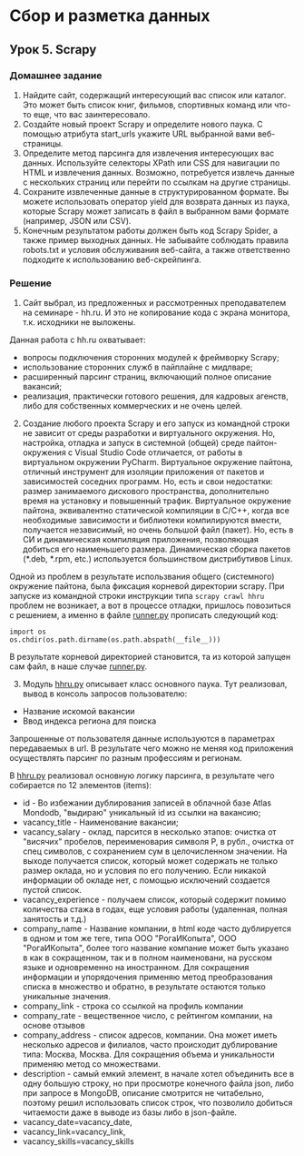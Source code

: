 # Сбор и разметка данных

## Урок 5. Scrapy

### Домашнее задание

1. Найдите сайт, содержащий интересующий вас список или каталог. Это может быть список книг, фильмов, спортивных команд или что-то еще, что вас заинтересовало.
2. Создайте новый проект Scrapy и определите нового паука. С помощью атрибута start_urls укажите URL выбранной вами веб-страницы.
3. Определите метод парсинга для извлечения интересующих вас данных. Используйте селекторы XPath или CSS для навигации по HTML и извлечения данных. Возможно, потребуется извлечь данные с нескольких страниц или перейти по ссылкам на другие страницы.
4. Сохраните извлеченные данные в структурированном формате. Вы можете использовать оператор yield для возврата данных из паука, которые Scrapy может записать в файл в выбранном вами формате (например, JSON или CSV).
5. Конечным результатом работы должен быть код Scrapy Spider, а также пример выходных данных. Не забывайте соблюдать правила robots.txt и условия обслуживания веб-сайта, а также ответственно подходите к использованию веб-скрейпинга.

### Решение

1. Сайт выбрал, из предложенных и рассмотренных преподавателем на семинаре - hh.ru. И это не копирование кода с экрана монитора, т.к. исходники не выложены.

Данная работа с hh.ru охватывает: 

- вопросы подключения сторонних модулей к фреймворку Scrapy;
- использование сторонних служб в пайплайне с мидлваре;
- расширенный парсинг страниц, включающий полное описание вакансий;
- реализация, практически готового решения, для кадровых агенств, либо для собственных коммерческих и не очень целей.

2. Создание любого проекта Scrapy и его запуск из командной строки не зависит от среды разработки и виртуального окружения. Но, настройка, отладка и запуск в системной (общей) среде пайтон-окружения с Visual Studio Code отличается, от работы в виртуальном окружении PyCharm. Виртуальное окружение пайтона, отличный инструмент для изоляции приложения от пакетов и зависимостей соседних программ. Но, есть и свои недостатки: размер занимаемого дискового пространства, дополнительно время на установку и повышенный трафик. Виртуальное окружение пайтона, эквивалентно статической компиляции в С/C++, когда все необходимые зависимости и библиотеки компилируются вмести, получается независимый, но очень большой файл (пакет). Но, есть в СИ и динамическая компиляция приложения, позволяющая добиться его наименьшего размера. Динамическая сборка пакетов (*.deb, *.rpm, etc.) используется большинством дистрибутивов Linux.

Одной из проблем в результате использвания общего (системного) окружение пайтона, была фиксация корневой директории scrapy. При запуске из командной строки инструкции типа ```scrapy crawl hhru``` проблем не возникает, а вот в процессе отладки, пришлось повозиться с решением, а именно в файле [runner.py](https://github.com/allseenn/api/blob/main/05.Tasks/runner.py) прописать следующий код:

```
import os
os.chdir(os.path.dirname(os.path.abspath(__file__)))
```

В результате корневой директорией становится, та из которой запущен сам файл, в наше случае [runner.py](https://github.com/allseenn/api/blob/main/05.Tasks/runner.py).

3. Модуль [hhru.py](https://github.com/allseenn/api/blob/main/05.Tasks/jobparser/spiders/hhru.py) описывает класс основного паука. Тут реализовал, вывод в консоль запросов пользователю:

- Название искомой вакансии
- Ввод индекса региона для поиска

Запрошенные от пользователя данные используются в параметрах передаваемых в url. В результате чего можно не меняя код приложения осуществлять парсинг по разным профессиям и регионам.

В [hhru.py](https://github.com/allseenn/api/blob/main/05.Tasks/jobparser/spiders/hhru.py) реализовал основную логику парсинга, в результате чего собирается по 12 элементов (items):

- id - Во избежании дублирования записей в облачной базе Atlas Mondodb, "выдираю" уникальный id из ссылки на вакансию;
- vacancy_title - Наименование вакансии;
- vacancy_salary - оклад, парсится в несколько этапов: очистка от "висячих" пробелов, переименовария символя Р, в рубл., очистка от спец символов, с сохранением сум в целочисленном значении. На выходе получается список, который может содержать не только размер оклада, но и условия по его получению. Если никакой информации об окладе нет, с помощью исключений создается пустой список. 
- vacancy_experience - получаем список, который содержит помимо количества стажа в годах, еще условия работы (удаленная, полная занятость и т.д.)
- company_name - Название компании, в html коде часто дублируется в одном и том же теге, типа ООО "РогаИКопыта", ООО "РогаИКопыта", более того название компание может быть указано в как в сокращенном, так и в полном наименовани, на русском языке и одновременно на иностранном. Для сокращения информации и упорядочения применяю метод преобразования списка в множество и обратно, в результате остаются только уникальные значения.
- company_link - строка со ссылкой на профиль компании 
- company_rate - вещественное число, с рейтингом компании, на основе отзывов
- company_address - список адресов, компании. Она может иметь несколько адресов и филиалов, часто происходит дублирование типа: Москва, Москва. Для сокращения объема и уникальности применяю метод со множествами.
- description - самый емкий элемент, в начале хотел объединить все в одну большую строку, но при просмотре конечного файла json, либо при запросе в MongoDB, описание смотрится не читабельно, поэтому решил использовать список строк, что позволило добиться читаемости даже в выводе из базы либо в json-файле.
- vacancy_date=vacancy_date, 
- vacancy_link=vacancy_link, 
- vacancy_skills=vacancy_skills
